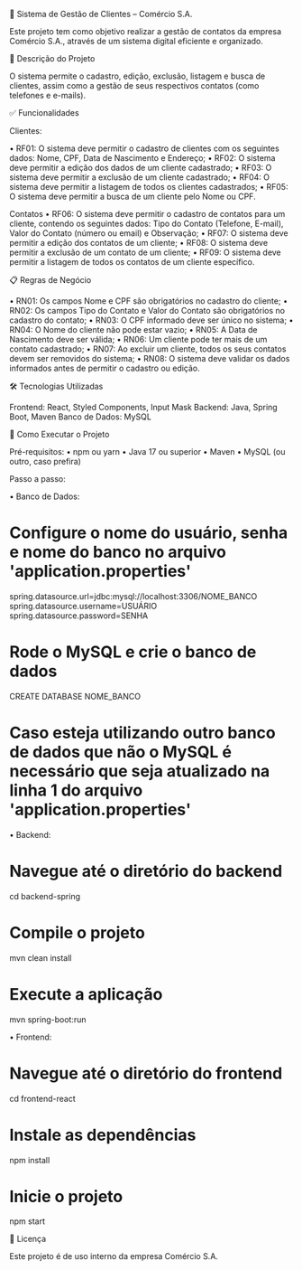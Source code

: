 📒 Sistema de Gestão de Clientes – Comércio S.A.

Este projeto tem como objetivo realizar a gestão de contatos da empresa Comércio S.A., através de um sistema digital eficiente e organizado.


📌 Descrição do Projeto

O sistema permite o cadastro, edição, exclusão, listagem e busca de clientes, assim como a gestão de seus respectivos contatos (como telefones e e-mails).


✅ Funcionalidades

Clientes:

• RF01: O sistema deve permitir o cadastro de clientes com os seguintes dados: Nome, CPF, Data de Nascimento e Endereço; 
• RF02: O sistema deve permitir a edição dos dados de um cliente cadastrado; 
• RF03: O sistema deve permitir a exclusão de um cliente cadastrado; 
• RF04: O sistema deve permitir a listagem de todos os clientes cadastrados; 
• RF05: O sistema deve permitir a busca de um cliente pelo Nome ou CPF.

Contatos
• RF06: O sistema deve permitir o cadastro de contatos para um cliente, contendo os seguintes dados: Tipo do Contato (Telefone, E-mail), Valor do Contato (número ou email) e Observação; 
• RF07: O sistema deve permitir a edição dos contatos de um cliente;
• RF08: O sistema deve permitir a exclusão de um contato de um cliente; 
• RF09: O sistema deve permitir a listagem de todos os contatos de um cliente específico. 


📋 Regras de Negócio

• RN01: Os campos Nome e CPF são obrigatórios no cadastro do cliente; 
• RN02: Os campos Tipo do Contato e Valor do Contato são obrigatórios no cadastro do contato; 
• RN03: O CPF informado deve ser único no sistema; 
• RN04: O Nome do cliente não pode estar vazio; 
• RN05: A Data de Nascimento deve ser válida; 
• RN06: Um cliente pode ter mais de um contato cadastrado; 
• RN07: Ao excluir um cliente, todos os seus contatos devem ser removidos do sistema; 
• RN08: O sistema deve validar os dados informados antes de permitir o cadastro ou edição.


🛠️ Tecnologias Utilizadas

Frontend: React, Styled Components, Input Mask
Backend: Java, Spring Boot, Maven
Banco de Dados: MySQL


🚀 Como Executar o Projeto

Pré-requisitos:
• npm ou yarn
• Java 17 ou superior
• Maven
• MySQL (ou outro, caso prefira)

Passo a passo:

• Banco de Dados:
# Configure o nome do usuário, senha e nome do banco no arquivo 'application.properties'
spring.datasource.url=jdbc:mysql://localhost:3306/NOME_BANCO
spring.datasource.username=USUÁRIO
spring.datasource.password=SENHA

# Rode o MySQL e crie o banco de dados
CREATE DATABASE NOME_BANCO

# Caso esteja utilizando outro banco de dados que não o MySQL é necessário que seja atualizado na linha 1 do arquivo 'application.properties'


• Backend:
# Navegue até o diretório do backend
cd backend-spring

# Compile o projeto
mvn clean install

# Execute a aplicação
mvn spring-boot:run


• Frontend: 
# Navegue até o diretório do frontend
cd frontend-react

# Instale as dependências
npm install

# Inicie o projeto
npm start


📄 Licença

Este projeto é de uso interno da empresa Comércio S.A.